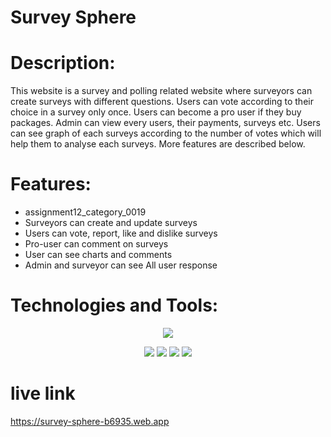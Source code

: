 # Survey Sphere

# Description:
This website is a survey and polling related website where surveyors can create surveys with different questions. Users can vote according to their choice in a survey only once. Users can become a pro user if they buy packages. Admin can view every users, their payments, surveys etc. Users can see graph of each surveys according to the number of votes which will help them to analyse each surveys. More features are described below.

# Features:
* assignment12_category_0019
* Surveyors can create and update surveys
* Users can vote, report, like and dislike surveys
* Pro-user can comment on surveys
* User can see charts and comments
* Admin and surveyor can see All user response

# Technologies and Tools:
<p align="center">
  <a href="https://skillicons.dev">
    <img src="https://skillicons.dev/icons?i=html,tailwind,js,react,mongodb,nodejs,express,firebase,vercel,materialui" />
  </a>
</p>

 
<div align="center">
  <img src="https://img.shields.io/badge/daisyui-5A0EF8?style=for-the-badge&logo=daisyui&logoColor=white">
  <img src="https://img.shields.io/badge/React%20Hook%20Form-%23EC5990.svg?style=for-the-badge&logo=react-hook-form&logoColor=white" />
  <img src="https://img.shields.io/badge/-React%20Query-FF4154?style=for-the-badge&logo=react%20query&logoColor=white" />
  <img src="https://img.shields.io/badge/JWT-black?style=for-the-badge&logo=JSON%20web%20tokens" />
</div>
  


# live link
https://survey-sphere-b6935.web.app


